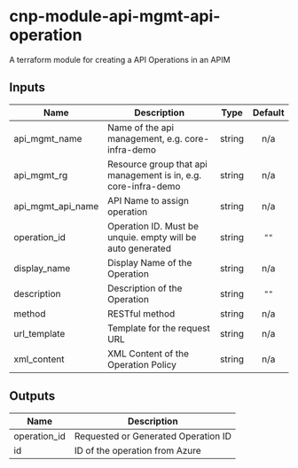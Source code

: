 # cnp-module-api-mgmt-api-operation

A terraform module for creating a API Operations in an APIM

## Inputs

| Name | Description | Type | Default |
|------|-------------|:----:|:-----:|
| api\_mgmt\_name | Name of the api management, e.g. core-infra-demo | string | n/a |
| api\_mgmt\_rg | Resource group that api management is in, e.g. core-infra-demo | string | n/a |
| api\_mgmt\_api\_name | API Name to assign operation | string |  n/a | 
| operation\_id | Operation ID. Must be unquie. empty will be auto generated | string | `""` | 
| display\_name | Display Name of the Operation | string |  n/a | 
| description | Description of the Operation | string | `""` | 
| method | RESTful method | string |  n/a | 
| url\_template | Template for the request URL | string |  n/a | 
| xml\_content | XML Content of the Operation Policy | string | n/a |

## Outputs

| Name | Description |
|------|-------------|
| operation\_id | Requested or Generated Operation ID |
| id | ID of the operation from Azure |
